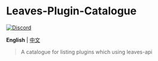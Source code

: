 Leaves-Plugin-Catalogue 
===========

[![Discord](https://badgen.net/discord/online-members/5hgtU72w33?icon=discord&label=Discord&list=what)](https://discord.gg/5hgtU72w33)

**English** | [中文](./README_cn.md)

> A catalogue for listing plugins which using leaves-api
